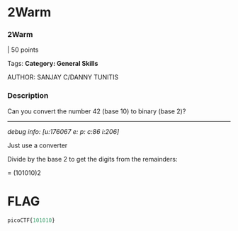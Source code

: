 # 2Warm

### 2Warm

| 50 points

Tags: **Category: General Skills**

AUTHOR: SANJAY C/DANNY TUNITIS

### Description

Can you convert the number 42 (base 10) to binary (base 2)?

---

*debug info: [u:176067 e: p: c:86 i:206]*

Just use a converter 

Divide by the base 2 to get the digits from the remainders:

= (101010)2

# FLAG

```python
picoCTF{101010}
```

